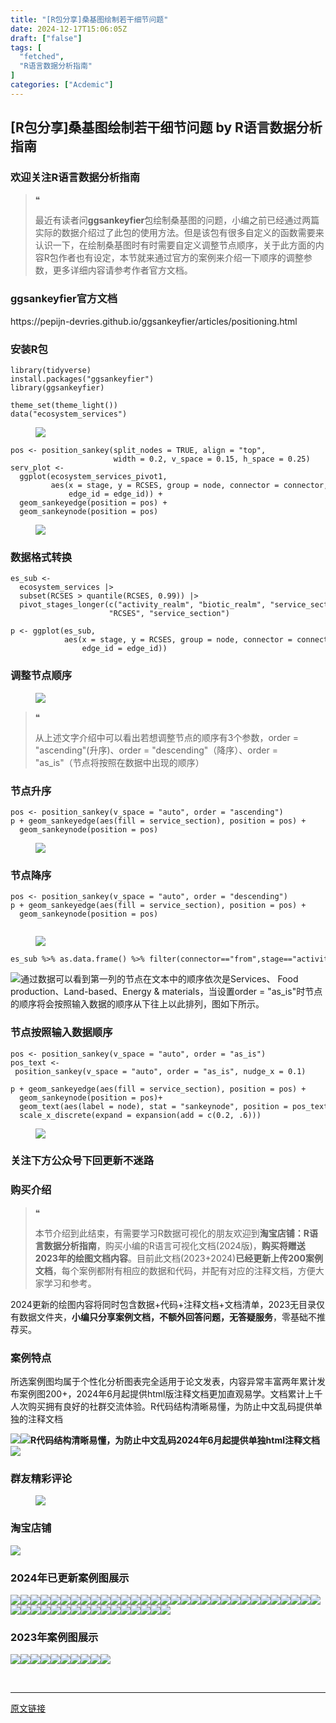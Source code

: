 ```yaml
---
title: "[R包分享]桑基图绘制若干细节问题"
date: 2024-12-17T15:06:05Z
draft: ["false"]
tags: [
  "fetched",
  "R语言数据分析指南"
]
categories: ["Acdemic"]
---
```

[R包分享]桑基图绘制若干细节问题 by R语言数据分析指南
------
<div><section data-tool="mdnice编辑器" data-website="https://www.mdnice.com"><h3 data-tool="mdnice编辑器"><span></span><span>欢迎关注R语言数据分析指南</span><span></span></h3><blockquote data-tool="mdnice编辑器"><span>❝</span><p>最近有读者问<strong>ggsankeyfier</strong>包绘制桑基图的问题，小编之前已经通过两篇实际的数据介绍过了此包的使用方法。但是该包有很多自定义的函数需要来认识一下，在绘制桑基图时有时需要自定义调整节点顺序，关于此方面的内容R包作者也有设定，本节就来通过官方的案例来介绍一下顺序的调整参数，更多详细内容请参考作者官方文档。</p></blockquote><h3 data-tool="mdnice编辑器"><span></span><span>ggsankeyfier官方文档</span><span></span></h3><p data-tool="mdnice编辑器">https://pepijn-devries.github.io/ggsankeyfier/articles/positioning.html</p><h3 data-tool="mdnice编辑器"><span></span><span>安装R包</span><span></span></h3><pre data-tool="mdnice编辑器"><span></span><code><span>library</span>(tidyverse)<br>install.packages(<span>"ggsankeyfier"</span>)<br><span>library</span>(ggsankeyfier)<br><br>theme_set(theme_light())<br>data(<span>"ecosystem_services"</span>)<br></code></pre><figure data-tool="mdnice编辑器"><img data-imgfileid="100039061" data-ratio="0.3296296296296296" data-src="https://mmbiz.qpic.cn/mmbiz_png/EibnicgwScTAY4hO6Osx9qGBKCYBibMVZJR0B3lvBUSibqibZ0pnAb3vuwqFQib69XaZkSFwic61OCTib9MqWNj9RlZa0Q/640?wx_fmt=png&amp;from=appmsg" data-type="png" data-w="1080" src="https://mmbiz.qpic.cn/mmbiz_png/EibnicgwScTAY4hO6Osx9qGBKCYBibMVZJR0B3lvBUSibqibZ0pnAb3vuwqFQib69XaZkSFwic61OCTib9MqWNj9RlZa0Q/640?wx_fmt=png&amp;from=appmsg"></figure><pre data-tool="mdnice编辑器"><span></span><code>pos &lt;- position_sankey(split_nodes = <span>TRUE</span>, align = <span>"top"</span>,<br>                       width = <span>0.2</span>, v_space = <span>0.15</span>, h_space = <span>0.25</span>)<br>serv_plot &lt;-<br>  ggplot(ecosystem_services_pivot1,<br>         aes(x = stage, y = RCSES, group = node, connector = connector,<br>             edge_id = edge_id)) +<br>  geom_sankeyedge(position = pos) +<br>  geom_sankeynode(position = pos)<br></code></pre><figure data-tool="mdnice编辑器"><img data-imgfileid="100039062" data-ratio="0.5" data-src="https://mmbiz.qpic.cn/mmbiz_png/EibnicgwScTAY4hO6Osx9qGBKCYBibMVZJRoia2MH5IJ51icfOiaGMT9KHtsbtyhqjvA60N2Hp80Gl4vbyaNksvySO3w/640?wx_fmt=png&amp;from=appmsg" data-type="png" data-w="1080" src="https://mmbiz.qpic.cn/mmbiz_png/EibnicgwScTAY4hO6Osx9qGBKCYBibMVZJRoia2MH5IJ51icfOiaGMT9KHtsbtyhqjvA60N2Hp80Gl4vbyaNksvySO3w/640?wx_fmt=png&amp;from=appmsg"></figure><h3 data-tool="mdnice编辑器"><span></span><span>数据格式转换</span><span></span></h3><pre data-tool="mdnice编辑器"><span></span><code>es_sub &lt;-<br>  ecosystem_services |&gt;<br>  subset(RCSES &gt; quantile(RCSES, <span>0.99</span>)) |&gt;<br>  pivot_stages_longer(c(<span>"activity_realm"</span>, <span>"biotic_realm"</span>, <span>"service_section"</span>),<br>                      <span>"RCSES"</span>, <span>"service_section"</span>)<br></code></pre><pre data-tool="mdnice编辑器"><span></span><code>p &lt;- ggplot(es_sub,<br>            aes(x = stage, y = RCSES, group = node, connector = connector,<br>                edge_id = edge_id))<br></code></pre><h3 data-tool="mdnice编辑器"><span></span><span>调整节点顺序</span><span></span></h3><figure data-tool="mdnice编辑器"><img data-imgfileid="100039063" data-ratio="0.23148148148148148" data-src="https://mmbiz.qpic.cn/mmbiz_png/EibnicgwScTAY4hO6Osx9qGBKCYBibMVZJRyJe6NmCrJYanV73ykyiaecwyCapHMVpaYB61iadz3lbM90Fo6BrcPpjQ/640?wx_fmt=png&amp;from=appmsg" data-type="png" data-w="1080" src="https://mmbiz.qpic.cn/mmbiz_png/EibnicgwScTAY4hO6Osx9qGBKCYBibMVZJRyJe6NmCrJYanV73ykyiaecwyCapHMVpaYB61iadz3lbM90Fo6BrcPpjQ/640?wx_fmt=png&amp;from=appmsg"></figure><blockquote data-tool="mdnice编辑器"><span>❝</span><p>从上述文字介绍中可以看出若想调整节点的顺序有3个参数，order = "ascending"(升序)、order = "descending"（降序）、order = "as_is"（节点将按照在数据中出现的顺序）</p></blockquote><h3 data-tool="mdnice编辑器"><span></span><span>节点升序</span><span></span></h3><pre data-tool="mdnice编辑器"><span></span><code>pos &lt;- position_sankey(v_space = <span>"auto"</span>, order = <span>"ascending"</span>)<br>p + geom_sankeyedge(aes(fill = service_section), position = pos) +<br>  geom_sankeynode(position = pos)<br></code></pre><figure data-tool="mdnice编辑器"><img data-imgfileid="100039065" data-ratio="0.6703703703703704" data-src="https://mmbiz.qpic.cn/mmbiz_png/EibnicgwScTAY4hO6Osx9qGBKCYBibMVZJRAjd91zarHwGLic5yqHkQHibicgnXcBdd2fAKSQd6u4wktporicylX2YnXQ/640?wx_fmt=png&amp;from=appmsg" data-type="png" data-w="1080" src="https://mmbiz.qpic.cn/mmbiz_png/EibnicgwScTAY4hO6Osx9qGBKCYBibMVZJRAjd91zarHwGLic5yqHkQHibicgnXcBdd2fAKSQd6u4wktporicylX2YnXQ/640?wx_fmt=png&amp;from=appmsg"></figure><h3 data-tool="mdnice编辑器"><span></span><span>节点降序</span><span></span></h3><pre data-tool="mdnice编辑器"><span></span><code>pos &lt;- position_sankey(v_space = <span>"auto"</span>, order = <span>"descending"</span>)<br>p + geom_sankeyedge(aes(fill = service_section), position = pos) +<br>  geom_sankeynode(position = pos)<br><br></code></pre><figure data-tool="mdnice编辑器"><img data-imgfileid="100039064" data-ratio="0.6703703703703704" data-src="https://mmbiz.qpic.cn/mmbiz_png/EibnicgwScTAY4hO6Osx9qGBKCYBibMVZJR2FtFlymzemnu0lVK9VhtJw15foLjNgmeTPiaGWmRHiaxPFWHMjDfZTqQ/640?wx_fmt=png&amp;from=appmsg" data-type="png" data-w="1080" src="https://mmbiz.qpic.cn/mmbiz_png/EibnicgwScTAY4hO6Osx9qGBKCYBibMVZJR2FtFlymzemnu0lVK9VhtJw15foLjNgmeTPiaGWmRHiaxPFWHMjDfZTqQ/640?wx_fmt=png&amp;from=appmsg"></figure><pre data-tool="mdnice编辑器"><span></span><code>es_sub %&gt;% as.data.frame() %&gt;% filter(connector==<span>"from"</span>,stage==<span>"activity_realm"</span>)<br></code></pre><p data-tool="mdnice编辑器"><img data-imgfileid="100039066" data-ratio="0.43333333333333335" data-src="https://mmbiz.qpic.cn/mmbiz_png/EibnicgwScTAY4hO6Osx9qGBKCYBibMVZJRWslU5GIyiaEiamT75mjWAmbc5DqUDia2YOu1z9gllUtLNsxNXdqgv5gyQ/640?wx_fmt=png&amp;from=appmsg" data-type="png" data-w="1080" src="https://mmbiz.qpic.cn/mmbiz_png/EibnicgwScTAY4hO6Osx9qGBKCYBibMVZJRWslU5GIyiaEiamT75mjWAmbc5DqUDia2YOu1z9gllUtLNsxNXdqgv5gyQ/640?wx_fmt=png&amp;from=appmsg">通过数据可以看到第一列的节点在文本中的顺序依次是Services、 Food production、Land-based、Energy &amp; materials，当设置order = "as_is"时节点的顺序将会按照输入数据的顺序从下往上以此排列，图如下所示。</p><h3 data-tool="mdnice编辑器"><span></span><span>节点按照输入数据顺序</span><span></span></h3><pre data-tool="mdnice编辑器"><span></span><code>pos &lt;- position_sankey(v_space = <span>"auto"</span>, order = <span>"as_is"</span>)<br>pos_text &lt;- position_sankey(v_space = <span>"auto"</span>, order = <span>"as_is"</span>, nudge_x = <span>0.1</span>)<br><br>p + geom_sankeyedge(aes(fill = service_section), position = pos) +<br>  geom_sankeynode(position = pos)+<br>  geom_text(aes(label = node), stat = <span>"sankeynode"</span>, position = pos_text, hjust = <span>0</span>, cex = <span>2</span>) +<br>  scale_x_discrete(expand = expansion(add = c(<span>0.2</span>, <span>.6</span>)))<br></code></pre><figure data-tool="mdnice编辑器"><img data-imgfileid="100039068" data-ratio="0.7981481481481482" data-src="https://mmbiz.qpic.cn/mmbiz_png/EibnicgwScTAY4hO6Osx9qGBKCYBibMVZJRI2hC7dtxUqjuWtKmXScbQZRibRibeJRESOwyQcibJ6ibufCayjXplxQib5w/640?wx_fmt=png&amp;from=appmsg" data-type="png" data-w="1080" src="https://mmbiz.qpic.cn/mmbiz_png/EibnicgwScTAY4hO6Osx9qGBKCYBibMVZJRI2hC7dtxUqjuWtKmXScbQZRibRibeJRESOwyQcibJ6ibufCayjXplxQib5w/640?wx_fmt=png&amp;from=appmsg"></figure><h3 data-tool="mdnice编辑器"><span></span><span>关注下方公众号下回更新不迷路</span><span></span></h3><section><mp-common-profile data-pluginname="mpprofile" data-id="Mzg3MzQzNTYzMw==" data-headimg="http://mmbiz.qpic.cn/mmbiz_png/EibnicgwScTAZF0rpeZII9Ltl26VbVagriczTria1fib3XgjwwHEHFjPzkmGpqWDVVHBSzhENictUM2iavAKiaM5lc9USw/0?wx_fmt=png" data-nickname="R语言数据分析指南" data-alias="YanJANtwo" data-signature="R语言重症爱好者，喜欢绘制各种精美的图表，喜欢的小伙伴可以关注我，跟我一起学习" data-from="0" data-is_biz_ban="0" data-service_type="1"></mp-common-profile></section><h3 data-tool="mdnice编辑器"><span></span><span>购买介绍</span><span></span></h3><blockquote data-tool="mdnice编辑器"><span>❝</span><p>本节介绍到此结束，有需要学习R数据可视化的朋友欢迎到<strong>淘宝店铺：R语言数据分析指南</strong>，购买小编的R语言可视化文档(2024版)，<strong>购买将赠送2023年的绘图文档内容</strong>。目前此文档(2023+2024)<strong>已经更新上传200案例文档</strong>，每个案例都附有相应的数据和代码，并配有对应的注释文档，方便大家学习和参考。</p></blockquote><p data-tool="mdnice编辑器">2024更新的绘图内容将同时包含数据+代码+注释文档+文档清单，2023无目录仅有数据文件夹，<strong>小编只分享案例文档，不额外回答问题，无答疑服务</strong>，零基础不推荐买。</p><h3 data-tool="mdnice编辑器"><span></span><span>案例特点</span><span></span></h3><p data-tool="mdnice编辑器">所选案例图均属于个性化分析图表完全适用于论文发表，内容异常丰富两年累计发布案例图200+，2024年6月起提供html版注释文档更加直观易学。文档累计上千人次购买拥有良好的社群交流体验。R代码结构清晰易懂，为防止中文乱码提供单独的注释文档</p><p data-tool="mdnice编辑器"><img data-imgfileid="100039070" data-ratio="0.49537037037037035" data-src="https://mmbiz.qpic.cn/mmbiz_png/EibnicgwScTAY4hO6Osx9qGBKCYBibMVZJRYlUqwkyoWQrKya14icADeIuemgqibfpEutrrqf7y8SPP9YS4iaK15tmfA/640?wx_fmt=png&amp;from=appmsg" data-type="png" data-w="1080" src="https://mmbiz.qpic.cn/mmbiz_png/EibnicgwScTAY4hO6Osx9qGBKCYBibMVZJRYlUqwkyoWQrKya14icADeIuemgqibfpEutrrqf7y8SPP9YS4iaK15tmfA/640?wx_fmt=png&amp;from=appmsg"><img data-imgfileid="100039069" data-ratio="0.675" data-src="https://mmbiz.qpic.cn/mmbiz_png/EibnicgwScTAY4hO6Osx9qGBKCYBibMVZJR2Q0IMvzNoIwpo8Z7o0vq9OvyWOfj3nbz5xRa8uwdvdCx9ZSjrG7B1w/640?wx_fmt=png&amp;from=appmsg" data-type="png" data-w="1080" src="https://mmbiz.qpic.cn/mmbiz_png/EibnicgwScTAY4hO6Osx9qGBKCYBibMVZJR2Q0IMvzNoIwpo8Z7o0vq9OvyWOfj3nbz5xRa8uwdvdCx9ZSjrG7B1w/640?wx_fmt=png&amp;from=appmsg"><strong>R代码结构清晰易懂，为防止中文乱码2024年6月起提供单独html注释文档</strong><img data-imgfileid="100039067" data-ratio="0.6552380952380953" data-src="https://mmbiz.qpic.cn/mmbiz_png/EibnicgwScTAY4hO6Osx9qGBKCYBibMVZJRFWHRahkP3rWzRzNyXRb4F3XXNDzzyjybhSYrYsYtcVnTFbCPwZoufA/640?wx_fmt=png&amp;from=appmsg" data-type="png" data-w="1050" src="https://mmbiz.qpic.cn/mmbiz_png/EibnicgwScTAY4hO6Osx9qGBKCYBibMVZJRFWHRahkP3rWzRzNyXRb4F3XXNDzzyjybhSYrYsYtcVnTFbCPwZoufA/640?wx_fmt=png&amp;from=appmsg"></p><h3 data-tool="mdnice编辑器"><span></span><span>群友精彩评论</span><span></span></h3><figure data-tool="mdnice编辑器"><img data-imgfileid="100039074" data-ratio="0.4546296296296296" data-src="https://mmbiz.qpic.cn/mmbiz_png/EibnicgwScTAY4hO6Osx9qGBKCYBibMVZJRkTuqdlP9Vic87mw7FqU4icxhwWwHbzlZW56oaVS2c5G874d8mbuXt9nw/640?wx_fmt=png&amp;from=appmsg" data-type="png" data-w="1080" src="https://mmbiz.qpic.cn/mmbiz_png/EibnicgwScTAY4hO6Osx9qGBKCYBibMVZJRkTuqdlP9Vic87mw7FqU4icxhwWwHbzlZW56oaVS2c5G874d8mbuXt9nw/640?wx_fmt=png&amp;from=appmsg"></figure><h3 data-tool="mdnice编辑器"><span></span><span>淘宝店铺</span><span></span></h3><p><img data-galleryid="" data-imgfileid="100019415" data-ratio="1.0210420841683367" data-s="300,640" data-src="https://mmbiz.qpic.cn/mmbiz_jpg/EibnicgwScTAbvhPDLGT8NaialEsht92PTYNJWpmVLfoYGic1uha5FyBrDCibibZCLjiazgvpT1XcdwibfVywD2el0VAgg/640?wx_fmt=jpeg" data-type="jpeg" data-w="998" src="https://mmbiz.qpic.cn/mmbiz_jpg/EibnicgwScTAbvhPDLGT8NaialEsht92PTYNJWpmVLfoYGic1uha5FyBrDCibibZCLjiazgvpT1XcdwibfVywD2el0VAgg/640?wx_fmt=jpeg"></p><h3 data-tool="mdnice编辑器"><span></span><span>2024年已更新案例图展示</span><span></span></h3><p data-tool="mdnice编辑器"><img data-imgfileid="100039075" data-ratio="0.42407407407407405" data-src="https://mmbiz.qpic.cn/mmbiz_jpg/EibnicgwScTAY4hO6Osx9qGBKCYBibMVZJRxEyM2wRUJ2AQDvzIY2NCia3gdLjnZYeRfLBV0gYicGsrTokcokxHoL9g/640?wx_fmt=jpeg&amp;from=appmsg" data-type="jpeg" data-w="1080" src="https://mmbiz.qpic.cn/mmbiz_jpg/EibnicgwScTAY4hO6Osx9qGBKCYBibMVZJRxEyM2wRUJ2AQDvzIY2NCia3gdLjnZYeRfLBV0gYicGsrTokcokxHoL9g/640?wx_fmt=jpeg&amp;from=appmsg"><img data-imgfileid="100039072" data-ratio="0.3925925925925926" data-src="https://mmbiz.qpic.cn/mmbiz_png/EibnicgwScTAY4hO6Osx9qGBKCYBibMVZJRMxNGpa6Sle0NIUMEAmZuib9nbxufoZKPyzSshmqRPEC2Q08wZ3GLLkQ/640?wx_fmt=png&amp;from=appmsg" data-type="png" data-w="1080" src="https://mmbiz.qpic.cn/mmbiz_png/EibnicgwScTAY4hO6Osx9qGBKCYBibMVZJRMxNGpa6Sle0NIUMEAmZuib9nbxufoZKPyzSshmqRPEC2Q08wZ3GLLkQ/640?wx_fmt=png&amp;from=appmsg"><img data-imgfileid="100039073" data-ratio="0.4462962962962963" data-src="https://mmbiz.qpic.cn/mmbiz_png/EibnicgwScTAY4hO6Osx9qGBKCYBibMVZJRxlHZPwh3EGlxxAnVrxnFE1FlQe9CWWZXQS2C7Xd7ajRPdfiaLBFibULQ/640?wx_fmt=png&amp;from=appmsg" data-type="png" data-w="1080" src="https://mmbiz.qpic.cn/mmbiz_png/EibnicgwScTAY4hO6Osx9qGBKCYBibMVZJRxlHZPwh3EGlxxAnVrxnFE1FlQe9CWWZXQS2C7Xd7ajRPdfiaLBFibULQ/640?wx_fmt=png&amp;from=appmsg"><img data-imgfileid="100039076" data-ratio="0.3712962962962963" data-src="https://mmbiz.qpic.cn/mmbiz_png/EibnicgwScTAY4hO6Osx9qGBKCYBibMVZJRJdhicCRGeC1RKSbSGQ5WqQibLGtaPejSjoKsexEFQXfJZBe8AELs7AHQ/640?wx_fmt=png&amp;from=appmsg" data-type="png" data-w="1080" src="https://mmbiz.qpic.cn/mmbiz_png/EibnicgwScTAY4hO6Osx9qGBKCYBibMVZJRJdhicCRGeC1RKSbSGQ5WqQibLGtaPejSjoKsexEFQXfJZBe8AELs7AHQ/640?wx_fmt=png&amp;from=appmsg"><img data-imgfileid="100039079" data-ratio="0.2722222222222222" data-src="https://mmbiz.qpic.cn/mmbiz_png/EibnicgwScTAY4hO6Osx9qGBKCYBibMVZJROIo4qRKzbxFHPFJfMEjDz8b1sXEcgG0WmibRaEc9NDRKrjCJDSpSb6Q/640?wx_fmt=png&amp;from=appmsg" data-type="png" data-w="1080" src="https://mmbiz.qpic.cn/mmbiz_png/EibnicgwScTAY4hO6Osx9qGBKCYBibMVZJROIo4qRKzbxFHPFJfMEjDz8b1sXEcgG0WmibRaEc9NDRKrjCJDSpSb6Q/640?wx_fmt=png&amp;from=appmsg"><img data-imgfileid="100039081" data-ratio="0.2462962962962963" data-src="https://mmbiz.qpic.cn/mmbiz_png/EibnicgwScTAY4hO6Osx9qGBKCYBibMVZJRWiat7TXpRC1FCPicA0l2WOiavgDibd3zElhqibX9ezcgZuQHeE4CFdJDbnA/640?wx_fmt=png&amp;from=appmsg" data-type="png" data-w="1080" src="https://mmbiz.qpic.cn/mmbiz_png/EibnicgwScTAY4hO6Osx9qGBKCYBibMVZJRWiat7TXpRC1FCPicA0l2WOiavgDibd3zElhqibX9ezcgZuQHeE4CFdJDbnA/640?wx_fmt=png&amp;from=appmsg"><img data-imgfileid="100039080" data-ratio="0.4324074074074074" data-src="https://mmbiz.qpic.cn/mmbiz_jpg/EibnicgwScTAY4hO6Osx9qGBKCYBibMVZJRyjQpVJUItD0PmJpu7kH5msGXhW1iaJDXrO8gXX7yTiaWibbbLKcyoWqQQ/640?wx_fmt=jpeg&amp;from=appmsg" data-type="jpeg" data-w="1080" src="https://mmbiz.qpic.cn/mmbiz_jpg/EibnicgwScTAY4hO6Osx9qGBKCYBibMVZJRyjQpVJUItD0PmJpu7kH5msGXhW1iaJDXrO8gXX7yTiaWibbbLKcyoWqQQ/640?wx_fmt=jpeg&amp;from=appmsg"><img data-imgfileid="100039077" data-ratio="0.47129629629629627" data-src="https://mmbiz.qpic.cn/mmbiz_png/EibnicgwScTAY4hO6Osx9qGBKCYBibMVZJRGncLNibnMMfOheweoIgaSRtNvqJjwUC6baiaaTwB3048c6XAes8ctbfw/640?wx_fmt=png&amp;from=appmsg" data-type="png" data-w="1080" src="https://mmbiz.qpic.cn/mmbiz_png/EibnicgwScTAY4hO6Osx9qGBKCYBibMVZJRGncLNibnMMfOheweoIgaSRtNvqJjwUC6baiaaTwB3048c6XAes8ctbfw/640?wx_fmt=png&amp;from=appmsg"><img data-imgfileid="100039078" data-ratio="0.36574074074074076" data-src="https://mmbiz.qpic.cn/mmbiz_png/EibnicgwScTAY4hO6Osx9qGBKCYBibMVZJRBFszw7XnTia8dck0u1vyhXn6lcSswuk3pzUOSgKrhumZ0ANEI9ltejw/640?wx_fmt=png&amp;from=appmsg" data-type="png" data-w="1080" src="https://mmbiz.qpic.cn/mmbiz_png/EibnicgwScTAY4hO6Osx9qGBKCYBibMVZJRBFszw7XnTia8dck0u1vyhXn6lcSswuk3pzUOSgKrhumZ0ANEI9ltejw/640?wx_fmt=png&amp;from=appmsg"><img data-imgfileid="100039083" data-ratio="0.38981481481481484" data-src="https://mmbiz.qpic.cn/mmbiz_png/EibnicgwScTAY4hO6Osx9qGBKCYBibMVZJROGGEK2uCrjwnPADVITib0f4ngyXFheX2tFYyHicSg3f1XDPUtZOQqh5A/640?wx_fmt=png&amp;from=appmsg" data-type="png" data-w="1080" src="https://mmbiz.qpic.cn/mmbiz_png/EibnicgwScTAY4hO6Osx9qGBKCYBibMVZJROGGEK2uCrjwnPADVITib0f4ngyXFheX2tFYyHicSg3f1XDPUtZOQqh5A/640?wx_fmt=png&amp;from=appmsg"><img data-imgfileid="100039084" data-ratio="0.5305555555555556" data-src="https://mmbiz.qpic.cn/mmbiz_png/EibnicgwScTAY4hO6Osx9qGBKCYBibMVZJRiaicb0yZm64BiaXiamNImcQWHHqjYbAfPN838UVJNia5lHsWbraOJDb0rPA/640?wx_fmt=png&amp;from=appmsg" data-type="png" data-w="1080" src="https://mmbiz.qpic.cn/mmbiz_png/EibnicgwScTAY4hO6Osx9qGBKCYBibMVZJRiaicb0yZm64BiaXiamNImcQWHHqjYbAfPN838UVJNia5lHsWbraOJDb0rPA/640?wx_fmt=png&amp;from=appmsg"><img data-imgfileid="100039082" data-ratio="0.45185185185185184" data-src="https://mmbiz.qpic.cn/mmbiz_png/EibnicgwScTAY4hO6Osx9qGBKCYBibMVZJRqLOQW8iavbn6uKu4N3VWdjeGhy4Au257wtjjibdSY29QpWHnyibuy1GHw/640?wx_fmt=png&amp;from=appmsg" data-type="png" data-w="1080" src="https://mmbiz.qpic.cn/mmbiz_png/EibnicgwScTAY4hO6Osx9qGBKCYBibMVZJRqLOQW8iavbn6uKu4N3VWdjeGhy4Au257wtjjibdSY29QpWHnyibuy1GHw/640?wx_fmt=png&amp;from=appmsg"><img data-imgfileid="100039086" data-ratio="0.462037037037037" data-src="https://mmbiz.qpic.cn/mmbiz_png/EibnicgwScTAY4hO6Osx9qGBKCYBibMVZJRNzL7Ctd0GEvMkO0aZ20hphLczSwT2GibzGy0ibWNaicb489l0pulOmxew/640?wx_fmt=png&amp;from=appmsg" data-type="png" data-w="1080" src="https://mmbiz.qpic.cn/mmbiz_png/EibnicgwScTAY4hO6Osx9qGBKCYBibMVZJRNzL7Ctd0GEvMkO0aZ20hphLczSwT2GibzGy0ibWNaicb489l0pulOmxew/640?wx_fmt=png&amp;from=appmsg"><img data-imgfileid="100039085" data-ratio="0.37407407407407406" data-src="https://mmbiz.qpic.cn/mmbiz_png/EibnicgwScTAY4hO6Osx9qGBKCYBibMVZJReQvwibUKBhT7cV1AgSeibVIOHWDNEaNQYzoxAhjIKUB3a6icP5JM2hDrA/640?wx_fmt=png&amp;from=appmsg" data-type="png" data-w="1080" src="https://mmbiz.qpic.cn/mmbiz_png/EibnicgwScTAY4hO6Osx9qGBKCYBibMVZJReQvwibUKBhT7cV1AgSeibVIOHWDNEaNQYzoxAhjIKUB3a6icP5JM2hDrA/640?wx_fmt=png&amp;from=appmsg"><img data-imgfileid="100039091" data-ratio="0.3425925925925926" data-src="https://mmbiz.qpic.cn/mmbiz_png/EibnicgwScTAY4hO6Osx9qGBKCYBibMVZJRpNomtuPgRRuricknuTLCXpT1Hmwpr9k5Dw2uLicqaEvOib0dIcoGUPIqg/640?wx_fmt=png&amp;from=appmsg" data-type="png" data-w="1080" src="https://mmbiz.qpic.cn/mmbiz_png/EibnicgwScTAY4hO6Osx9qGBKCYBibMVZJRpNomtuPgRRuricknuTLCXpT1Hmwpr9k5Dw2uLicqaEvOib0dIcoGUPIqg/640?wx_fmt=png&amp;from=appmsg"><img data-imgfileid="100039087" data-ratio="0.47685185185185186" data-src="https://mmbiz.qpic.cn/mmbiz_png/EibnicgwScTAY4hO6Osx9qGBKCYBibMVZJRlLloTP6AiciblvLsSbn1e9ABNicxT1iaGlTb8I6NyojnU7r9MlWdAsfoFA/640?wx_fmt=png&amp;from=appmsg" data-type="png" data-w="1080" src="https://mmbiz.qpic.cn/mmbiz_png/EibnicgwScTAY4hO6Osx9qGBKCYBibMVZJRlLloTP6AiciblvLsSbn1e9ABNicxT1iaGlTb8I6NyojnU7r9MlWdAsfoFA/640?wx_fmt=png&amp;from=appmsg"><img data-imgfileid="100039090" data-ratio="0.3814814814814815" data-src="https://mmbiz.qpic.cn/mmbiz_png/EibnicgwScTAY4hO6Osx9qGBKCYBibMVZJRoOOMMOeo4oldAGKZlefbypAv4GEicM3sK8OcTjrb0QBjnf9hr48BsaA/640?wx_fmt=png&amp;from=appmsg" data-type="png" data-w="1080" src="https://mmbiz.qpic.cn/mmbiz_png/EibnicgwScTAY4hO6Osx9qGBKCYBibMVZJRoOOMMOeo4oldAGKZlefbypAv4GEicM3sK8OcTjrb0QBjnf9hr48BsaA/640?wx_fmt=png&amp;from=appmsg"><img data-imgfileid="100039089" data-ratio="0.43333333333333335" data-src="https://mmbiz.qpic.cn/mmbiz_png/EibnicgwScTAY4hO6Osx9qGBKCYBibMVZJRaR3oKNLSHgUaU392rtIevSZSZfC6lhmkIRaO4myTxsDklZTLJIfFicQ/640?wx_fmt=png&amp;from=appmsg" data-type="png" data-w="1080" src="https://mmbiz.qpic.cn/mmbiz_png/EibnicgwScTAY4hO6Osx9qGBKCYBibMVZJRaR3oKNLSHgUaU392rtIevSZSZfC6lhmkIRaO4myTxsDklZTLJIfFicQ/640?wx_fmt=png&amp;from=appmsg"><img data-imgfileid="100039088" data-ratio="0.37592592592592594" data-src="https://mmbiz.qpic.cn/mmbiz_png/EibnicgwScTAY4hO6Osx9qGBKCYBibMVZJRiclfiaKn0a7wAjPiaibHWPyGdUmWX5xrxPwSlqEpT7gvQT3UxBHpDkEApQ/640?wx_fmt=png&amp;from=appmsg" data-type="png" data-w="1080" src="https://mmbiz.qpic.cn/mmbiz_png/EibnicgwScTAY4hO6Osx9qGBKCYBibMVZJRiclfiaKn0a7wAjPiaibHWPyGdUmWX5xrxPwSlqEpT7gvQT3UxBHpDkEApQ/640?wx_fmt=png&amp;from=appmsg"><img data-imgfileid="100039092" data-ratio="0.42592592592592593" data-src="https://mmbiz.qpic.cn/mmbiz_png/EibnicgwScTAY4hO6Osx9qGBKCYBibMVZJRVLWqxTNdNO92ibo5dQ8DL2TzRMGQVpHiah8qB22wtr2ibicJyC028KxYBw/640?wx_fmt=png&amp;from=appmsg" data-type="png" data-w="1080" src="https://mmbiz.qpic.cn/mmbiz_png/EibnicgwScTAY4hO6Osx9qGBKCYBibMVZJRVLWqxTNdNO92ibo5dQ8DL2TzRMGQVpHiah8qB22wtr2ibicJyC028KxYBw/640?wx_fmt=png&amp;from=appmsg"><img data-imgfileid="100039094" data-ratio="0.39166666666666666" data-src="https://mmbiz.qpic.cn/mmbiz_png/EibnicgwScTAY4hO6Osx9qGBKCYBibMVZJR1Dykz8yiaJUtZqhHteibrZcpjQWje1Bu74ViaoDDzicpgxFPXZickXRr1UA/640?wx_fmt=png&amp;from=appmsg" data-type="png" data-w="1080" src="https://mmbiz.qpic.cn/mmbiz_png/EibnicgwScTAY4hO6Osx9qGBKCYBibMVZJR1Dykz8yiaJUtZqhHteibrZcpjQWje1Bu74ViaoDDzicpgxFPXZickXRr1UA/640?wx_fmt=png&amp;from=appmsg"><img data-imgfileid="100039093" data-ratio="0.39444444444444443" data-src="https://mmbiz.qpic.cn/mmbiz_png/EibnicgwScTAY4hO6Osx9qGBKCYBibMVZJRFib6befUUcyYCRKKfeDHvfleOnF9ichd2wWsRl0iatFcxUGBicickD8ITDA/640?wx_fmt=png&amp;from=appmsg" data-type="png" data-w="1080" src="https://mmbiz.qpic.cn/mmbiz_png/EibnicgwScTAY4hO6Osx9qGBKCYBibMVZJRFib6befUUcyYCRKKfeDHvfleOnF9ichd2wWsRl0iatFcxUGBicickD8ITDA/640?wx_fmt=png&amp;from=appmsg"><img data-imgfileid="100039096" data-ratio="0.4" data-src="https://mmbiz.qpic.cn/mmbiz_png/EibnicgwScTAY4hO6Osx9qGBKCYBibMVZJRaxTdcfVmfJBVhicgyMLWuakdJz5icKoXtYIMd7jbGG5xNCpnYBd1W4mA/640?wx_fmt=png&amp;from=appmsg" data-type="png" data-w="1080" src="https://mmbiz.qpic.cn/mmbiz_png/EibnicgwScTAY4hO6Osx9qGBKCYBibMVZJRaxTdcfVmfJBVhicgyMLWuakdJz5icKoXtYIMd7jbGG5xNCpnYBd1W4mA/640?wx_fmt=png&amp;from=appmsg"><img data-imgfileid="100039095" data-ratio="0.41759259259259257" data-src="https://mmbiz.qpic.cn/mmbiz_png/EibnicgwScTAY4hO6Osx9qGBKCYBibMVZJR6pvWPvXzLrS8ZOtTKricbpVEut1Bkt2SocRorL0ricR0e7icvMd18HXcg/640?wx_fmt=png&amp;from=appmsg" data-type="png" data-w="1080" src="https://mmbiz.qpic.cn/mmbiz_png/EibnicgwScTAY4hO6Osx9qGBKCYBibMVZJR6pvWPvXzLrS8ZOtTKricbpVEut1Bkt2SocRorL0ricR0e7icvMd18HXcg/640?wx_fmt=png&amp;from=appmsg"><img data-imgfileid="100039101" data-ratio="0.3314814814814815" data-src="https://mmbiz.qpic.cn/mmbiz_png/EibnicgwScTAY4hO6Osx9qGBKCYBibMVZJRt5TUIF1rmN9AMP2LpGCERVUyiaEnyWtXwXVibxRY33YRH4k5qM8q35aQ/640?wx_fmt=png&amp;from=appmsg" data-type="png" data-w="1080" src="https://mmbiz.qpic.cn/mmbiz_png/EibnicgwScTAY4hO6Osx9qGBKCYBibMVZJRt5TUIF1rmN9AMP2LpGCERVUyiaEnyWtXwXVibxRY33YRH4k5qM8q35aQ/640?wx_fmt=png&amp;from=appmsg"><img data-imgfileid="100039099" data-ratio="0.4255555555555556" data-src="https://mmbiz.qpic.cn/mmbiz_png/EibnicgwScTAY4hO6Osx9qGBKCYBibMVZJRSq38KU5jsQQcIcaYhw8AhD7yRpYXbaNMzEZfE26E6Miaje4lsjoXichQ/640?wx_fmt=png&amp;from=appmsg" data-type="png" data-w="900" src="https://mmbiz.qpic.cn/mmbiz_png/EibnicgwScTAY4hO6Osx9qGBKCYBibMVZJRSq38KU5jsQQcIcaYhw8AhD7yRpYXbaNMzEZfE26E6Miaje4lsjoXichQ/640?wx_fmt=png&amp;from=appmsg"><img data-imgfileid="100039098" data-ratio="0.4255555555555556" data-src="https://mmbiz.qpic.cn/mmbiz_png/EibnicgwScTAY4hO6Osx9qGBKCYBibMVZJRDYkKY2ic1Hzoyu1XibDJUu8TfPvlUfnX57iblvGmK3E28NGwoOzBmzz1A/640?wx_fmt=png&amp;from=appmsg" data-type="png" data-w="900" src="https://mmbiz.qpic.cn/mmbiz_png/EibnicgwScTAY4hO6Osx9qGBKCYBibMVZJRDYkKY2ic1Hzoyu1XibDJUu8TfPvlUfnX57iblvGmK3E28NGwoOzBmzz1A/640?wx_fmt=png&amp;from=appmsg"><img data-imgfileid="100039100" data-ratio="0.37962962962962965" data-src="https://mmbiz.qpic.cn/mmbiz_png/EibnicgwScTAY4hO6Osx9qGBKCYBibMVZJR9RfSicVkVH8icNIruwjpwplhQb2HJMHddFiclJaDxbX54ib8PKSBoKJkGA/640?wx_fmt=png&amp;from=appmsg" data-type="png" data-w="1080" src="https://mmbiz.qpic.cn/mmbiz_png/EibnicgwScTAY4hO6Osx9qGBKCYBibMVZJR9RfSicVkVH8icNIruwjpwplhQb2HJMHddFiclJaDxbX54ib8PKSBoKJkGA/640?wx_fmt=png&amp;from=appmsg"><img data-imgfileid="100039097" data-ratio="0.4255555555555556" data-src="https://mmbiz.qpic.cn/mmbiz_png/EibnicgwScTAY4hO6Osx9qGBKCYBibMVZJRsemXcqu9mmNP9JeCBiad4PGLvcskrbQF0onK45jaDb3Ecq9QkDMVRrg/640?wx_fmt=png&amp;from=appmsg" data-type="png" data-w="900" src="https://mmbiz.qpic.cn/mmbiz_png/EibnicgwScTAY4hO6Osx9qGBKCYBibMVZJRsemXcqu9mmNP9JeCBiad4PGLvcskrbQF0onK45jaDb3Ecq9QkDMVRrg/640?wx_fmt=png&amp;from=appmsg"><img data-imgfileid="100039104" data-ratio="0.4255555555555556" data-src="https://mmbiz.qpic.cn/mmbiz_png/EibnicgwScTAY4hO6Osx9qGBKCYBibMVZJROicIqHiaQIox0NteUS3BGtBHngWYyG53Xj2yr2MgshQiaAia1OhZUq7wGQ/640?wx_fmt=png&amp;from=appmsg" data-type="png" data-w="900" src="https://mmbiz.qpic.cn/mmbiz_png/EibnicgwScTAY4hO6Osx9qGBKCYBibMVZJROicIqHiaQIox0NteUS3BGtBHngWYyG53Xj2yr2MgshQiaAia1OhZUq7wGQ/640?wx_fmt=png&amp;from=appmsg"><img data-imgfileid="100039102" data-ratio="0.4255555555555556" data-src="https://mmbiz.qpic.cn/mmbiz_png/EibnicgwScTAY4hO6Osx9qGBKCYBibMVZJR2cNNpbfM4odowooBRusNPcobI0YOs1Dn9lHhPOA4bicjibCx0nj2Ijlg/640?wx_fmt=png&amp;from=appmsg" data-type="png" data-w="900" src="https://mmbiz.qpic.cn/mmbiz_png/EibnicgwScTAY4hO6Osx9qGBKCYBibMVZJR2cNNpbfM4odowooBRusNPcobI0YOs1Dn9lHhPOA4bicjibCx0nj2Ijlg/640?wx_fmt=png&amp;from=appmsg"><img data-imgfileid="100039106" data-ratio="0.4255555555555556" data-src="https://mmbiz.qpic.cn/mmbiz_png/EibnicgwScTAY4hO6Osx9qGBKCYBibMVZJRgnxOqqjibYzibibS2sb3YAWtlyTGuXhoYRnwLwKbfDVrnA1ibTF4VZlwgA/640?wx_fmt=png&amp;from=appmsg" data-type="png" data-w="900" src="https://mmbiz.qpic.cn/mmbiz_png/EibnicgwScTAY4hO6Osx9qGBKCYBibMVZJRgnxOqqjibYzibibS2sb3YAWtlyTGuXhoYRnwLwKbfDVrnA1ibTF4VZlwgA/640?wx_fmt=png&amp;from=appmsg"><img data-imgfileid="100039103" data-ratio="0.4255555555555556" data-src="https://mmbiz.qpic.cn/mmbiz_png/EibnicgwScTAY4hO6Osx9qGBKCYBibMVZJRibnq91rrsOvtEmjLNKE5m0NsV3jY7JXxhxiaQ7M6vlcwNaUkOny6FkIw/640?wx_fmt=png&amp;from=appmsg" data-type="png" data-w="900" src="https://mmbiz.qpic.cn/mmbiz_png/EibnicgwScTAY4hO6Osx9qGBKCYBibMVZJRibnq91rrsOvtEmjLNKE5m0NsV3jY7JXxhxiaQ7M6vlcwNaUkOny6FkIw/640?wx_fmt=png&amp;from=appmsg"><img data-imgfileid="100039105" data-ratio="0.4255555555555556" data-src="https://mmbiz.qpic.cn/mmbiz_png/EibnicgwScTAY4hO6Osx9qGBKCYBibMVZJRYgaCbicmqpibURZkdHK1DjpBzcS0uEbULPD3VFRg8dPgiaicGgz4Ue3EMA/640?wx_fmt=png&amp;from=appmsg" data-type="png" data-w="900" src="https://mmbiz.qpic.cn/mmbiz_png/EibnicgwScTAY4hO6Osx9qGBKCYBibMVZJRYgaCbicmqpibURZkdHK1DjpBzcS0uEbULPD3VFRg8dPgiaicGgz4Ue3EMA/640?wx_fmt=png&amp;from=appmsg"><img data-imgfileid="100039111" data-ratio="0.48148148148148145" data-src="https://mmbiz.qpic.cn/mmbiz_png/EibnicgwScTAY4hO6Osx9qGBKCYBibMVZJRAo7OXfibib4Q9HGkcHUZbMt5ibjE4rsSVnuPpx46nIKgX8yD14eA10QAA/640?wx_fmt=png&amp;from=appmsg" data-type="png" data-w="1080" src="https://mmbiz.qpic.cn/mmbiz_png/EibnicgwScTAY4hO6Osx9qGBKCYBibMVZJRAo7OXfibib4Q9HGkcHUZbMt5ibjE4rsSVnuPpx46nIKgX8yD14eA10QAA/640?wx_fmt=png&amp;from=appmsg"><img data-imgfileid="100039107" data-ratio="0.4255555555555556" data-src="https://mmbiz.qpic.cn/mmbiz_png/EibnicgwScTAY4hO6Osx9qGBKCYBibMVZJRtfjXYv6SUicULPibq7BRVG7YfJq6JgLxtcTHnHj7JJoJmCIibvUia8X4rw/640?wx_fmt=png&amp;from=appmsg" data-type="png" data-w="900" src="https://mmbiz.qpic.cn/mmbiz_png/EibnicgwScTAY4hO6Osx9qGBKCYBibMVZJRtfjXYv6SUicULPibq7BRVG7YfJq6JgLxtcTHnHj7JJoJmCIibvUia8X4rw/640?wx_fmt=png&amp;from=appmsg"><img data-imgfileid="100039109" data-ratio="0.4255555555555556" data-src="https://mmbiz.qpic.cn/mmbiz_png/EibnicgwScTAY4hO6Osx9qGBKCYBibMVZJRmv3d8PqGE3MoicM3ibJn0IMdK6NzdNFbpJZIkHickvMxJFYdsicNAw1kXQ/640?wx_fmt=png&amp;from=appmsg" data-type="png" data-w="900" src="https://mmbiz.qpic.cn/mmbiz_png/EibnicgwScTAY4hO6Osx9qGBKCYBibMVZJRmv3d8PqGE3MoicM3ibJn0IMdK6NzdNFbpJZIkHickvMxJFYdsicNAw1kXQ/640?wx_fmt=png&amp;from=appmsg"><img data-imgfileid="100039108" data-ratio="0.4255555555555556" data-src="https://mmbiz.qpic.cn/mmbiz_png/EibnicgwScTAY4hO6Osx9qGBKCYBibMVZJRRxA3EsdGnJEibrxMhqwXEU4kKGOFbNHYyicGGaPicWr2cUJOLFUSE0LBg/640?wx_fmt=png&amp;from=appmsg" data-type="png" data-w="900" src="https://mmbiz.qpic.cn/mmbiz_png/EibnicgwScTAY4hO6Osx9qGBKCYBibMVZJRRxA3EsdGnJEibrxMhqwXEU4kKGOFbNHYyicGGaPicWr2cUJOLFUSE0LBg/640?wx_fmt=png&amp;from=appmsg"><img data-imgfileid="100039110" data-ratio="0.4255555555555556" data-src="https://mmbiz.qpic.cn/mmbiz_png/EibnicgwScTAY4hO6Osx9qGBKCYBibMVZJR7RZDlT2naSzWPOL8CdiasdhkiaZPMj9k6W0ViaaJajKaOde20Fh80Flyg/640?wx_fmt=png&amp;from=appmsg" data-type="png" data-w="900" src="https://mmbiz.qpic.cn/mmbiz_png/EibnicgwScTAY4hO6Osx9qGBKCYBibMVZJR7RZDlT2naSzWPOL8CdiasdhkiaZPMj9k6W0ViaaJajKaOde20Fh80Flyg/640?wx_fmt=png&amp;from=appmsg"><img data-imgfileid="100039115" data-ratio="0.4255555555555556" data-src="https://mmbiz.qpic.cn/mmbiz_png/EibnicgwScTAY4hO6Osx9qGBKCYBibMVZJRscaTTcDmLoGLrapxBpIp36s0DDBlBrmAb8N1qaUxNQ1YXSwrNCl4Wg/640?wx_fmt=png&amp;from=appmsg" data-type="png" data-w="900" src="https://mmbiz.qpic.cn/mmbiz_png/EibnicgwScTAY4hO6Osx9qGBKCYBibMVZJRscaTTcDmLoGLrapxBpIp36s0DDBlBrmAb8N1qaUxNQ1YXSwrNCl4Wg/640?wx_fmt=png&amp;from=appmsg"><img data-imgfileid="100039113" data-ratio="0.4255555555555556" data-src="https://mmbiz.qpic.cn/mmbiz_png/EibnicgwScTAY4hO6Osx9qGBKCYBibMVZJRFJLMheRIAzgS6KZwIpRHmJD2UXoQ587yIymibO1pJ1Y7ics1LEnAXGjA/640?wx_fmt=png&amp;from=appmsg" data-type="png" data-w="900" src="https://mmbiz.qpic.cn/mmbiz_png/EibnicgwScTAY4hO6Osx9qGBKCYBibMVZJRFJLMheRIAzgS6KZwIpRHmJD2UXoQ587yIymibO1pJ1Y7ics1LEnAXGjA/640?wx_fmt=png&amp;from=appmsg"><img data-imgfileid="100039116" data-ratio="0.4255555555555556" data-src="https://mmbiz.qpic.cn/mmbiz_png/EibnicgwScTAY4hO6Osx9qGBKCYBibMVZJR0wYThiaibryhFWDVOajLgYQZxJyhmKsNY7KnQj0HJZyW45hJsvICp4oA/640?wx_fmt=png&amp;from=appmsg" data-type="png" data-w="900" src="https://mmbiz.qpic.cn/mmbiz_png/EibnicgwScTAY4hO6Osx9qGBKCYBibMVZJR0wYThiaibryhFWDVOajLgYQZxJyhmKsNY7KnQj0HJZyW45hJsvICp4oA/640?wx_fmt=png&amp;from=appmsg"><img data-imgfileid="100039112" data-ratio="0.4255555555555556" data-src="https://mmbiz.qpic.cn/mmbiz_png/EibnicgwScTAY4hO6Osx9qGBKCYBibMVZJRwVib6Om7EhoxhNO5lSwZXLlQNs7cRl2IUkHaS39P4GWGib1adON5ICCw/640?wx_fmt=png&amp;from=appmsg" data-type="png" data-w="900" src="https://mmbiz.qpic.cn/mmbiz_png/EibnicgwScTAY4hO6Osx9qGBKCYBibMVZJRwVib6Om7EhoxhNO5lSwZXLlQNs7cRl2IUkHaS39P4GWGib1adON5ICCw/640?wx_fmt=png&amp;from=appmsg"><img data-imgfileid="100039114" data-ratio="0.4255555555555556" data-src="https://mmbiz.qpic.cn/mmbiz_png/EibnicgwScTAY4hO6Osx9qGBKCYBibMVZJRQAzIQlCbCtNC1vFpTkPNNr0MqyZXXOAkS7W0vwevl6BO9GV2fnibUlA/640?wx_fmt=png&amp;from=appmsg" data-type="png" data-w="900" src="https://mmbiz.qpic.cn/mmbiz_png/EibnicgwScTAY4hO6Osx9qGBKCYBibMVZJRQAzIQlCbCtNC1vFpTkPNNr0MqyZXXOAkS7W0vwevl6BO9GV2fnibUlA/640?wx_fmt=png&amp;from=appmsg"><img data-imgfileid="100039120" data-ratio="0.4255555555555556" data-src="https://mmbiz.qpic.cn/mmbiz_png/EibnicgwScTAY4hO6Osx9qGBKCYBibMVZJR23TZ7rtvTniad980ynickicK5rhPnicI4qCsOwYO7rvsg4jqibCn2MsDibGg/640?wx_fmt=png&amp;from=appmsg" data-type="png" data-w="900" src="https://mmbiz.qpic.cn/mmbiz_png/EibnicgwScTAY4hO6Osx9qGBKCYBibMVZJR23TZ7rtvTniad980ynickicK5rhPnicI4qCsOwYO7rvsg4jqibCn2MsDibGg/640?wx_fmt=png&amp;from=appmsg"><img data-imgfileid="100039117" data-ratio="0.4255555555555556" data-src="https://mmbiz.qpic.cn/mmbiz_png/EibnicgwScTAY4hO6Osx9qGBKCYBibMVZJRktIENunyEmfjYBXwpDrmEQc44A3U9ZkeNuPSIeVbeMHKHFh5wfwsdw/640?wx_fmt=png&amp;from=appmsg" data-type="png" data-w="900" src="https://mmbiz.qpic.cn/mmbiz_png/EibnicgwScTAY4hO6Osx9qGBKCYBibMVZJRktIENunyEmfjYBXwpDrmEQc44A3U9ZkeNuPSIeVbeMHKHFh5wfwsdw/640?wx_fmt=png&amp;from=appmsg"><img data-imgfileid="100039121" data-ratio="0.44907407407407407" data-src="https://mmbiz.qpic.cn/mmbiz_png/EibnicgwScTAY4hO6Osx9qGBKCYBibMVZJRcsVTMWQyEFdWRNR3LhdfGmJ3ia9NqTxibdacc1qJadgI6pScBGtzB8Hw/640?wx_fmt=png&amp;from=appmsg" data-type="png" data-w="1080" src="https://mmbiz.qpic.cn/mmbiz_png/EibnicgwScTAY4hO6Osx9qGBKCYBibMVZJRcsVTMWQyEFdWRNR3LhdfGmJ3ia9NqTxibdacc1qJadgI6pScBGtzB8Hw/640?wx_fmt=png&amp;from=appmsg"></p><h3 data-tool="mdnice编辑器"><span></span><span>2023年案例图展示</span><span></span></h3><p data-tool="mdnice编辑器"><img data-imgfileid="100039118" data-ratio="0.4255555555555556" data-src="https://mmbiz.qpic.cn/mmbiz_png/EibnicgwScTAY4hO6Osx9qGBKCYBibMVZJRH3V3dnpj44cPbpr9rfBcquQPX2eCLb82G80iaY5ohvOAsevYx0zE5Kg/640?wx_fmt=png&amp;from=appmsg" data-type="png" data-w="900" src="https://mmbiz.qpic.cn/mmbiz_png/EibnicgwScTAY4hO6Osx9qGBKCYBibMVZJRH3V3dnpj44cPbpr9rfBcquQPX2eCLb82G80iaY5ohvOAsevYx0zE5Kg/640?wx_fmt=png&amp;from=appmsg"><img data-imgfileid="100039119" data-ratio="0.4255555555555556" data-src="https://mmbiz.qpic.cn/mmbiz_png/EibnicgwScTAY4hO6Osx9qGBKCYBibMVZJRRTGv7s7Z5a4gbYjicNibTicJsfUcvQVBup1nWwZrbREwWVxF9LQVbX7mA/640?wx_fmt=png&amp;from=appmsg" data-type="png" data-w="900" src="https://mmbiz.qpic.cn/mmbiz_png/EibnicgwScTAY4hO6Osx9qGBKCYBibMVZJRRTGv7s7Z5a4gbYjicNibTicJsfUcvQVBup1nWwZrbREwWVxF9LQVbX7mA/640?wx_fmt=png&amp;from=appmsg"><img data-imgfileid="100039126" data-ratio="0.4255555555555556" data-src="https://mmbiz.qpic.cn/mmbiz_png/EibnicgwScTAY4hO6Osx9qGBKCYBibMVZJRopwMia3WibOmWWZGqRodOElcpQiaaw0fyZibb0nwuVgcGU9D0fuISaI7kg/640?wx_fmt=png&amp;from=appmsg" data-type="png" data-w="900" src="https://mmbiz.qpic.cn/mmbiz_png/EibnicgwScTAY4hO6Osx9qGBKCYBibMVZJRopwMia3WibOmWWZGqRodOElcpQiaaw0fyZibb0nwuVgcGU9D0fuISaI7kg/640?wx_fmt=png&amp;from=appmsg"><img data-imgfileid="100039122" data-ratio="0.4255555555555556" data-src="https://mmbiz.qpic.cn/mmbiz_png/EibnicgwScTAY4hO6Osx9qGBKCYBibMVZJRHI466icaUvicom6KZUpP8hgIukNmAQGAWGv4vSQZggk2Mz1Kiciclagtuw/640?wx_fmt=png&amp;from=appmsg" data-type="png" data-w="900" src="https://mmbiz.qpic.cn/mmbiz_png/EibnicgwScTAY4hO6Osx9qGBKCYBibMVZJRHI466icaUvicom6KZUpP8hgIukNmAQGAWGv4vSQZggk2Mz1Kiciclagtuw/640?wx_fmt=png&amp;from=appmsg"><img data-imgfileid="100039124" data-ratio="0.4255555555555556" data-src="https://mmbiz.qpic.cn/mmbiz_png/EibnicgwScTAY4hO6Osx9qGBKCYBibMVZJRCTfaOWB4fzAGu7vqvy6gwg1ibSfNwPMjK8qBslwEuYF78q44u6EVXibw/640?wx_fmt=png&amp;from=appmsg" data-type="png" data-w="900" src="https://mmbiz.qpic.cn/mmbiz_png/EibnicgwScTAY4hO6Osx9qGBKCYBibMVZJRCTfaOWB4fzAGu7vqvy6gwg1ibSfNwPMjK8qBslwEuYF78q44u6EVXibw/640?wx_fmt=png&amp;from=appmsg"><img data-imgfileid="100039123" data-ratio="0.4255555555555556" data-src="https://mmbiz.qpic.cn/mmbiz_png/EibnicgwScTAY4hO6Osx9qGBKCYBibMVZJRl2W4w0OKvTpolZb6zYJZfTmrHuIAxrrO1wzU5WPF9CaRn4tA8JTrMQ/640?wx_fmt=png&amp;from=appmsg" data-type="png" data-w="900" src="https://mmbiz.qpic.cn/mmbiz_png/EibnicgwScTAY4hO6Osx9qGBKCYBibMVZJRl2W4w0OKvTpolZb6zYJZfTmrHuIAxrrO1wzU5WPF9CaRn4tA8JTrMQ/640?wx_fmt=png&amp;from=appmsg"><img data-imgfileid="100039125" data-ratio="0.4255555555555556" data-src="https://mmbiz.qpic.cn/mmbiz_png/EibnicgwScTAY4hO6Osx9qGBKCYBibMVZJRicV5HIypXapWaZbPficsbJy4bz0cG1YkEfoo5pKv5yVQhGGiaJG6ibHZgw/640?wx_fmt=png&amp;from=appmsg" data-type="png" data-w="900" src="https://mmbiz.qpic.cn/mmbiz_png/EibnicgwScTAY4hO6Osx9qGBKCYBibMVZJRicV5HIypXapWaZbPficsbJy4bz0cG1YkEfoo5pKv5yVQhGGiaJG6ibHZgw/640?wx_fmt=png&amp;from=appmsg"><img data-imgfileid="100039129" data-ratio="0.4255555555555556" data-src="https://mmbiz.qpic.cn/mmbiz_png/EibnicgwScTAY4hO6Osx9qGBKCYBibMVZJRibQEbh2fXeAy1VW8K7pia7zLpK9Us8eqKzq16AGwKlAMd5A6yaoRRib6A/640?wx_fmt=png&amp;from=appmsg" data-type="png" data-w="900" src="https://mmbiz.qpic.cn/mmbiz_png/EibnicgwScTAY4hO6Osx9qGBKCYBibMVZJRibQEbh2fXeAy1VW8K7pia7zLpK9Us8eqKzq16AGwKlAMd5A6yaoRRib6A/640?wx_fmt=png&amp;from=appmsg"><img data-imgfileid="100039130" data-ratio="0.4255555555555556" data-src="https://mmbiz.qpic.cn/mmbiz_png/EibnicgwScTAY4hO6Osx9qGBKCYBibMVZJRsia9IicmhkeMfrlmMWKoexz7zaQthWPrwTAlUXZSibzGuMPRmO050mr9w/640?wx_fmt=png&amp;from=appmsg" data-type="png" data-w="900" src="https://mmbiz.qpic.cn/mmbiz_png/EibnicgwScTAY4hO6Osx9qGBKCYBibMVZJRsia9IicmhkeMfrlmMWKoexz7zaQthWPrwTAlUXZSibzGuMPRmO050mr9w/640?wx_fmt=png&amp;from=appmsg"><img data-imgfileid="100039131" data-ratio="0.6175925925925926" data-src="https://mmbiz.qpic.cn/mmbiz_png/EibnicgwScTAY4hO6Osx9qGBKCYBibMVZJR1esEqorBsmUVmarlzicM1yK94xHdI1PwDibWbFicWI82LwwxiaKFT8bnWQ/640?wx_fmt=png&amp;from=appmsg" data-type="png" data-w="1080" src="https://mmbiz.qpic.cn/mmbiz_png/EibnicgwScTAY4hO6Osx9qGBKCYBibMVZJR1esEqorBsmUVmarlzicM1yK94xHdI1PwDibWbFicWI82LwwxiaKFT8bnWQ/640?wx_fmt=png&amp;from=appmsg"></p></section><p><br></p><p><mp-style-type data-value="3"></mp-style-type></p></div>  
<hr>
<a href="https://mp.weixin.qq.com/s/f2S2v1oW0KpMwGfiIMa9jA",target="_blank" rel="noopener noreferrer">原文链接</a>
